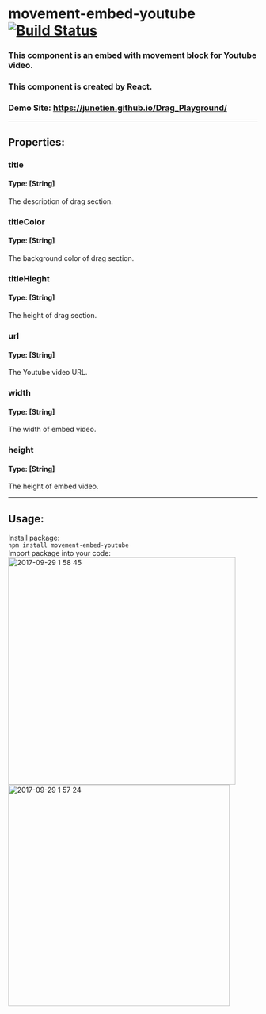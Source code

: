 # movement-embed-youtube [![Build Status](https://travis-ci.org/JuneTien/movement-embed-youtube.svg?branch=master)](https://travis-ci.org/JuneTien/movement-embed-youtube)
### This component is an embed with movement block for Youtube video.   
### This component is created by React.    
### Demo Site: https://junetien.github.io/Drag_Playground/    
-----
## Properties:    
### title 
#### Type: [String]  
The description of drag section.
### titleColor  
#### Type: [String]    
The background color of drag section.
### titleHieght 
#### Type: [String]    
The height of drag section.
### url 
#### Type: [String]   
The Youtube video URL.
### width 
#### Type: [String]     
The width of embed video.
### height  
#### Type: [String]     
The height of embed video.

-----
## Usage:
Install package:   
<code>npm install movement-embed-youtube</code>    
Import package into your code:   
<img width="459" alt="2017-09-29 1 58 45" src="https://user-images.githubusercontent.com/15939944/31044561-4b9ad0ec-a604-11e7-9ffd-be31e5943437.png">  
<img width="447" alt="2017-09-29 1 57 24" src="https://user-images.githubusercontent.com/15939944/31002592-39a286dc-a51e-11e7-9504-ff73f8f1e564.png">
